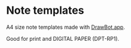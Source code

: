 # Note templates

A4 size note templates made with [DrawBot.app](https://www.drawbot.com/).

Good for print and DIGITAL PAPER (DPT-RP1).
